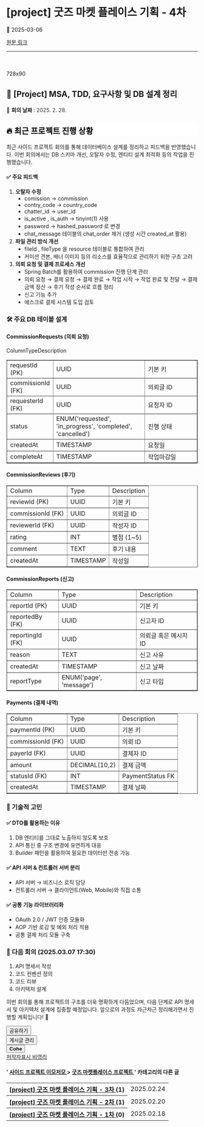# [project] 굿즈 마켓 플레이스 기획 - 4차

📅 2025-03-06

[원문 링크](https://code-chy.tistory.com/195)

---

<div class="area_view" id="article-view">
 <script async="" crossorigin="anonymous" onerror="changeAdsenseToAdfit()" src="https://pagead2.googlesyndication.com/pagead/js/adsbygoogle.js?client=ca-pub-9527582522912841">
 </script>
 <!-- inventory -->
 <ins class="adsbygoogle" data-ad-adfit-unit="DAN-nRFiQiN4avFYIKbk" data-ad-client="ca-pub-9527582522912841" data-ad-format="auto" data-ad-slot="3825649038" data-ad-type="inventory" data-full-width-responsive="true" style="margin:50px 0; display:block">
 </ins>
 <script id="adsense_script">
  (adsbygoogle = window.adsbygoogle || []).push({});
 </script>
 <script>
  if(window.ObserveAdsenseUnfilledState !== undefined){ ObserveAdsenseUnfilledState(); }
 </script>
 <!-- System - START -->
 <div class="revenue_unit_wrap">
  <div class="revenue_unit_item adfit">
   <div class="revenue_unit_info">
    728x90
   </div>
   <ins class="kakao_ad_area" data-ad-height="90px" data-ad-unit="DAN-nP21vcNIK4cPjSVz" data-ad-width="728px" style="display: none;">
   </ins>
   <script async="async" src="//t1.daumcdn.net/kas/static/ba.min.js" type="text/javascript">
   </script>
  </div>
 </div>
 <!-- System - END -->
 <div class="contents_style">
  <h2 data-ke-size="size26">
   <span>
    📝 [Project]
   </span>
   <span>
    MSA, TDD, 요구사항 및 DB 설계 정리
   </span>
  </h2>
  <p data-ke-size="size16">
   <span style="background-color: #ffffff; color: #333333; text-align: start;">
    📅
    <span>
    </span>
   </span>
   <b>
    회의 날짜
   </b>
   <span style="background-color: #ffffff; color: #333333; text-align: start;">
    : 2025. 2. 28.
   </span>
  </p>
  <h2 data-ke-size="size26" style="background-color: #ffffff; color: #000000; text-align: start;">
   🔥 최근 프로젝트 진행 상황
  </h2>
  <p data-ke-size="size16">
   <span>
    최근 사이드 프로젝트 회의를 통해 데이터베이스 설계를 정리하고 피드백을 반영했습니다. 이번 회의에서는 DB 스키마 개선, 오탈자 수정, 엔티티 설계 최적화 등의 작업을 진행했습니다.
   </span>
  </p>
  <h4 data-ke-size="size20">
   <span>
    ✅ 주요 피드백
   </span>
  </h4>
  <ol data-ke-list-type="decimal" data-spread="true" style="list-style-type: decimal;">
   <li>
    <span>
     <b>
      오탈자 수정
     </b>
    </span>
    <ul data-ke-list-type="disc" data-spread="false" style="list-style-type: disc;">
     <li>
      <span>
       comission
      </span>
      <span>
       →
      </span>
      <span>
       commission
      </span>
     </li>
     <li>
      <span>
       contry_code
      </span>
      <span>
       →
      </span>
      <span>
       country_code
      </span>
     </li>
     <li>
      <span>
       chatter_id
      </span>
      <span>
       →
      </span>
      <span>
       user_id
      </span>
     </li>
     <li>
      <span>
       is_active
      </span>
      <span>
       ,
      </span>
      <span>
       is_auth
      </span>
      <span>
       →
      </span>
      <span>
       tinyint(1)
      </span>
      <span>
       사용
      </span>
     </li>
     <li>
      <span>
       password
      </span>
      <span>
       →
      </span>
      <span>
       hashed_password
      </span>
      <span>
       로 변경
      </span>
     </li>
     <li>
      <span>
       chat_message
      </span>
      <span>
       테이블의
      </span>
      <span>
       chat_order
      </span>
      <span>
       제거 (생성 시간
      </span>
      <span>
       created_at
      </span>
      <span>
       활용)
      </span>
     </li>
    </ul>
   </li>
   <li>
    <span>
     <b>
      파일 관리 방식 개선
     </b>
    </span>
    <ul data-ke-list-type="disc" data-spread="false" style="list-style-type: disc;">
     <li>
      <span>
       fileId
      </span>
      <span>
       ,
      </span>
      <span>
       fileType
      </span>
      <span>
       을
      </span>
      <span>
       resource
      </span>
      <span>
       테이블로 통합하여 관리
      </span>
     </li>
     <li>
      <span>
       커미션 견본, 배너 이미지 등의 리소스를 효율적으로 관리하기 위한 구조 고려
      </span>
     </li>
    </ul>
   </li>
   <li>
    <span>
     <b>
      의뢰 요청 및 결제 프로세스 개선
     </b>
    </span>
    <ul data-ke-list-type="disc" data-spread="false" style="list-style-type: disc;">
     <li>
      <span>
       Spring Batch를 활용하여
      </span>
      <span>
       commission
      </span>
      <span>
       진행 단계 관리
      </span>
     </li>
     <li>
      <span>
       의뢰 요청 → 결제 요청 → 결제 완료 → 작업 시작 → 작업 완료 및 전달 → 결제 금액 정산 → 후기 작성
      </span>
      <span>
       순서로 흐름 정리
      </span>
     </li>
     <li>
      <span>
       신고 기능 추가
      </span>
     </li>
     <li>
      <span>
       에스크로 결제 시스템 도입 검토
      </span>
     </li>
    </ul>
   </li>
  </ol>
  <h3 data-ke-size="size23">
   <span>
    🛠️ 주요 DB 테이블 설계
   </span>
  </h3>
  <h4 data-ke-size="size20">
   <span>
    <b>
     CommissionRequests (의뢰 요청)
    </b>
   </span>
  </h4>
  <p data-ke-size="size16">
   ColumnTypeDescription
  </p>
  <table border="1" data-ke-align="alignLeft" style="border-collapse: collapse; width: 100%;">
   <tbody>
    <tr>
     <td style="width: 22.6744%;">
      <span>
       requestId
      </span>
      <span>
       (PK)
      </span>
     </td>
     <td style="width: 48.9535%;">
      <span>
       UUID
      </span>
     </td>
     <td style="width: 28.3721%;">
      <span>
       기본 키
      </span>
     </td>
    </tr>
    <tr>
     <td style="width: 22.6744%;">
      <span>
       commissionId
      </span>
      <span>
       (FK)
      </span>
     </td>
     <td style="width: 48.9535%;">
      <span>
       UUID
      </span>
     </td>
     <td style="width: 28.3721%;">
      <span>
       의뢰글 ID
      </span>
     </td>
    </tr>
    <tr>
     <td style="width: 22.6744%;">
      <span>
       requesterId
      </span>
      <span>
       (FK)
      </span>
     </td>
     <td style="width: 48.9535%;">
      <span>
       UUID
      </span>
     </td>
     <td style="width: 28.3721%;">
      <span>
       요청자 ID
      </span>
     </td>
    </tr>
    <tr>
     <td style="width: 22.6744%;">
      <span>
       status
      </span>
     </td>
     <td style="width: 48.9535%;">
      <span>
       ENUM('requested', 'in_progress', 'completed', 'cancelled')
      </span>
     </td>
     <td style="width: 28.3721%;">
      <span>
       진행 상태
      </span>
     </td>
    </tr>
    <tr>
     <td style="width: 22.6744%;">
      <span>
       createdAt
      </span>
     </td>
     <td style="width: 48.9535%;">
      <span>
       TIMESTAMP
      </span>
     </td>
     <td style="width: 28.3721%;">
      <span>
       요청일
      </span>
     </td>
    </tr>
    <tr>
     <td style="width: 22.6744%;">
      <span>
       completeAt
      </span>
     </td>
     <td style="width: 48.9535%;">
      <span>
       TIMESTAMP
      </span>
     </td>
     <td style="width: 28.3721%;">
      <span>
       작업마감일
      </span>
     </td>
    </tr>
   </tbody>
  </table>
  <h4 data-ke-size="size20">
   <span>
    <b>
     CommissionReviews (후기)
    </b>
   </span>
  </h4>
  <table border="1" data-ke-align="alignLeft" style="border-collapse: collapse; width: 100%;">
   <tbody>
    <tr>
     <td>
      <span>
       Column
      </span>
     </td>
     <td>
      <span>
       Type
      </span>
     </td>
     <td>
      <span>
       Description
      </span>
     </td>
    </tr>
    <tr>
     <td>
      <span>
       reviewId
      </span>
      <span>
       (PK)
      </span>
     </td>
     <td>
      <span>
       UUID
      </span>
     </td>
     <td>
      <span>
       기본 키
      </span>
     </td>
    </tr>
    <tr>
     <td>
      <span>
       commissionId
      </span>
      <span>
       (FK)
      </span>
     </td>
     <td>
      <span>
       UUID
      </span>
     </td>
     <td>
      <span>
       의뢰글 ID
      </span>
     </td>
    </tr>
    <tr>
     <td>
      <span>
       reviewerId
      </span>
      <span>
       (FK)
      </span>
     </td>
     <td>
      <span>
       UUID
      </span>
     </td>
     <td>
      <span>
       작성자 ID
      </span>
     </td>
    </tr>
    <tr>
     <td>
      <span>
       rating
      </span>
     </td>
     <td>
      <span>
       INT
      </span>
     </td>
     <td>
      <span>
       별점 (1~5)
      </span>
     </td>
    </tr>
    <tr>
     <td>
      <span>
       comment
      </span>
     </td>
     <td>
      <span>
       TEXT
      </span>
     </td>
     <td>
      <span>
       후기 내용
      </span>
     </td>
    </tr>
    <tr>
     <td>
      <span>
       createdAt
      </span>
     </td>
     <td>
      <span>
       TIMESTAMP
      </span>
     </td>
     <td>
      <span>
       작성일
      </span>
     </td>
    </tr>
   </tbody>
  </table>
  <h4 data-ke-size="size20">
   <span>
    <b>
     CommissionReports (신고)
    </b>
   </span>
  </h4>
  <table border="1" data-ke-align="alignLeft" style="border-collapse: collapse; width: 100%;">
   <tbody>
    <tr>
     <td>
      <span>
       Column
      </span>
     </td>
     <td>
      <span>
       Type
      </span>
     </td>
     <td>
      <span>
       Description
      </span>
     </td>
    </tr>
    <tr>
     <td>
      <span>
       reportId
      </span>
      <span>
       (PK)
      </span>
     </td>
     <td>
      <span>
       UUID
      </span>
     </td>
     <td>
      <span>
       기본 키
      </span>
     </td>
    </tr>
    <tr>
     <td>
      <span>
       reportedBy
      </span>
      <span>
       (FK)
      </span>
     </td>
     <td>
      <span>
       UUID
      </span>
     </td>
     <td>
      <span>
       신고자 ID
      </span>
     </td>
    </tr>
    <tr>
     <td>
      <span>
       reportingId
      </span>
      <span>
       (FK)
      </span>
     </td>
     <td>
      <span>
       UUID
      </span>
     </td>
     <td>
      <span>
       의뢰글 혹은 메시지 ID
      </span>
     </td>
    </tr>
    <tr>
     <td>
      <span>
       reason
      </span>
     </td>
     <td>
      <span>
       TEXT
      </span>
     </td>
     <td>
      <span>
       신고 사유
      </span>
     </td>
    </tr>
    <tr>
     <td>
      <span>
       createdAt
      </span>
     </td>
     <td>
      <span>
       TIMESTAMP
      </span>
     </td>
     <td>
      <span>
       신고 날짜
      </span>
     </td>
    </tr>
    <tr>
     <td>
      <span>
       reportType
      </span>
     </td>
     <td>
      <span>
       ENUM('page', 'message')
      </span>
     </td>
     <td>
      <span>
       신고 타입
      </span>
     </td>
    </tr>
   </tbody>
  </table>
  <h4 data-ke-size="size20">
   <span>
    <b>
     Payments (결제 내역)
    </b>
   </span>
  </h4>
  <table border="1" data-ke-align="alignLeft" style="border-collapse: collapse; width: 100%;">
   <tbody>
    <tr>
     <td>
      <span>
       Column
      </span>
     </td>
     <td>
      <span>
       Type
      </span>
     </td>
     <td>
      <span>
       Description
      </span>
     </td>
    </tr>
    <tr>
     <td>
      <span>
       paymentId
      </span>
      <span>
       (PK)
      </span>
     </td>
     <td>
      <span>
       UUID
      </span>
     </td>
     <td>
      <span>
       기본 키
      </span>
     </td>
    </tr>
    <tr>
     <td>
      <span>
       commissionId
      </span>
      <span>
       (FK)
      </span>
     </td>
     <td>
      <span>
       UUID
      </span>
     </td>
     <td>
      <span>
       의뢰 ID
      </span>
     </td>
    </tr>
    <tr>
     <td>
      <span>
       payerId
      </span>
      <span>
       (FK)
      </span>
     </td>
     <td>
      <span>
       UUID
      </span>
     </td>
     <td>
      <span>
       결제자 ID
      </span>
     </td>
    </tr>
    <tr>
     <td>
      <span>
       amount
      </span>
     </td>
     <td>
      <span>
       DECIMAL(10,2)
      </span>
     </td>
     <td>
      <span>
       결제 금액
      </span>
     </td>
    </tr>
    <tr>
     <td>
      <span>
       statusId
      </span>
      <span>
       (FK)
      </span>
     </td>
     <td>
      <span>
       INT
      </span>
     </td>
     <td>
      <span>
       PaymentStatus FK
      </span>
     </td>
    </tr>
    <tr>
     <td>
      <span>
       createdAt
      </span>
     </td>
     <td>
      <span>
       TIMESTAMP
      </span>
     </td>
     <td>
      <span>
       결제 날짜
      </span>
     </td>
    </tr>
   </tbody>
  </table>
  <h3 data-ke-size="size23">
   <span>
    🚀 기술적 고민
   </span>
  </h3>
  <h4 data-ke-size="size20">
   <span>
    ✅ DTO를 활용하는 이유
   </span>
  </h4>
  <ol data-ke-list-type="decimal" data-spread="false" style="list-style-type: decimal;">
   <li>
    <span>
     DB 엔티티를 그대로 노출하지 않도록 보호
    </span>
   </li>
   <li>
    <span>
     API 통신 중 구조 변경에 유연하게 대응
    </span>
   </li>
   <li>
    <span>
     Builder 패턴을 활용하여 필요한 데이터만 전송 가능
    </span>
   </li>
  </ol>
  <h4 data-ke-size="size20">
   <span>
    ✅ API 서버 &amp; 컨트롤러 서버 분리
   </span>
  </h4>
  <ul data-ke-list-type="disc" data-spread="false" style="list-style-type: disc;">
   <li>
    <span>
     API 서버 → 비즈니스 로직 담당
    </span>
   </li>
   <li>
    <span>
     컨트롤러 서버 → 클라이언트(Web, Mobile)와 직접 소통
    </span>
   </li>
  </ul>
  <h4 data-ke-size="size20">
   <span>
    ✅ 공통 기능 라이브러리화
   </span>
  </h4>
  <ul data-ke-list-type="disc" data-spread="false" style="list-style-type: disc;">
   <li>
    <span>
     OAuth 2.0 / JWT 인증 모듈화
    </span>
   </li>
   <li>
    <span>
     AOP 기반 로깅 및 예외 처리 적용
    </span>
   </li>
   <li>
    <span>
     공통 결제 처리 모듈 구축
    </span>
   </li>
  </ul>
  <h3 data-ke-size="size23">
   <span>
    📌 다음 회의 (2025.03.07 17:30)
   </span>
  </h3>
  <ol data-ke-list-type="decimal" data-spread="false" style="list-style-type: decimal;">
   <li>
    <span>
     API 명세서 작성
    </span>
   </li>
   <li>
    <span>
     코드 컨벤션 정의
    </span>
   </li>
   <li>
    <span>
     코드 리뷰
    </span>
   </li>
   <li>
    <span>
     아키텍처 설계
    </span>
   </li>
  </ol>
  <p data-ke-size="size16">
   <span>
    이번 회의를 통해 프로젝트의 구조를 더욱 명확하게 다듬었으며, 다음 단계로 API 명세서 및 아키텍처 설계에 집중할 예정입니다. 앞으로의 과정도 차근차근 정리해가면서 진행할 계획입니다! 🚀
   </span>
  </p>
 </div>
 <!-- System - START -->
 <!-- System - END -->
 <div class="container_postbtn #post_button_group">
  <div class="postbtn_like">
   <script>
    window.ReactionButtonType = 'reaction';
window.ReactionApiUrl = '//code-chy.tistory.com/reaction';
window.ReactionReqBody = {
    entryId: 195
}
   </script>
   <div class="wrap_btn" data-tistory-react-app="Reaction" id="reaction-195">
   </div>
   <div class="wrap_btn wrap_btn_share">
    <button aria-expanded="false" class="btn_post sns_btn btn_share" data-blog-title="Cohe" data-description="📝 [Project]MSA, TDD, 요구사항 및 DB 설계 정리📅 회의 날짜: 2025. 2. 28.🔥 최근 프로젝트 진행 상황최근 사이드 프로젝트 회의를 통해 데이터베이스 설계를 정리하고 피드백을 반영했습니다. 이번 회의에서는 DB 스키마 개선, 오탈자 수정, 엔티티 설계 최적화 등의 작업을 진행했습니다.✅ 주요 피드백오탈자 수정comission → commissioncontry_code → country_codechatter_id → user_idis_active, is_auth → tinyint(1) 사용password → hashed_password로 변경chat_message 테이블의 chat_order 제거 (생성 시간 created_at 활용)파일 관리 방식 개선fileId, file.." data-pc-url="https://code-chy.tistory.com/195" data-profile-image="https://tistory1.daumcdn.net/tistory/5646409/attach/8bf562b73e38446a9f0bb065fc30f867" data-profile-name="코헤0121" data-relative-pc-url="/195" data-thumbnail-url="https://t1.daumcdn.net/tistory_admin/static/images/openGraph/opengraph.png" data-title="[project] 굿즈 마켓 플레이스 기획 - 4차" type="button">
     <span class="ico_postbtn ico_share">
      공유하기
     </span>
    </button>
    <div class="layer_post" id="tistorySnsLayer">
    </div>
   </div>
   <div class="wrap_btn wrap_btn_etc" data-category-visibility="public" data-entry-id="195" data-entry-visibility="public">
    <button aria-expanded="false" class="btn_post btn_etc2" type="button">
     <span class="ico_postbtn ico_etc">
      게시글 관리
     </span>
    </button>
    <div class="layer_post" id="tistoryEtcLayer">
    </div>
   </div>
  </div>
  <button class="btn_menu_toolbar btn_subscription #subscribe" data-blog-id="5646409" data-device="web_pc" data-tiara-action-name="구독 버튼_클릭" data-url="https://code-chy.tistory.com/195" type="button">
   <em class="txt_state">
   </em>
   <strong class="txt_tool_id">
    Cohe
   </strong>
   <span class="img_common_tistory ico_check_type1">
   </span>
  </button>
  <div class="postbtn_ccl" data-ccl-derive="1" data-ccl-type="6">
   <a class="link_ccl" href="https://creativecommons.org/licenses/by-nc/4.0/deed.ko" rel="license" target="_blank">
    <span class="bundle_ccl">
     <span class="ico_postbtn ico_ccl1">
      저작자표시
     </span>
     <span class="ico_postbtn ico_ccl2">
      비영리
     </span>
    </span>
   </a>
  </div>
  <!--
            <rdf:RDF xmlns="https://web.resource.org/cc/" xmlns:dc="https://purl.org/dc/elements/1.1/" xmlns:rdf="https://www.w3.org/1999/02/22-rdf-syntax-ns#">
                <Work rdf:about="">
                    <license rdf:resource="https://creativecommons.org/licenses/by-nc/4.0/deed.ko" />
                </Work>
                <License rdf:about="https://creativecommons.org/licenses/by-nc/4.0/deed.ko">
                    <permits rdf:resource="https://web.resource.org/cc/Reproduction"/>
                    <permits rdf:resource="https://web.resource.org/cc/Distribution"/>
                    <requires rdf:resource="https://web.resource.org/cc/Notice"/>
                    <requires rdf:resource="https://web.resource.org/cc/Attribution"/>
                    <permits rdf:resource="https://web.resource.org/cc/DerivativeWorks"/>
<prohibits rdf:resource="https://web.resource.org/cc/CommercialUse"/>

                </License>
            </rdf:RDF>
            -->
  <div data-tistory-react-app="SupportButton">
  </div>
 </div>
 <!-- PostListinCategory - START -->
 <div class="another_category another_category_color_gray">
  <h4>
   '
   <a href="/category/%EC%82%AC%EC%9D%B4%EB%93%9C%20%ED%94%84%EB%A1%9C%EC%A0%9D%ED%8A%B8%20%EC%9D%B4%EB%AA%A8%EC%A0%80%EB%AA%A8">
    사이드 프로젝트 이모저모
   </a>
   &gt;
   <a href="/category/%EC%82%AC%EC%9D%B4%EB%93%9C%20%ED%94%84%EB%A1%9C%EC%A0%9D%ED%8A%B8%20%EC%9D%B4%EB%AA%A8%EC%A0%80%EB%AA%A8/%EA%B5%BF%EC%A6%88%20%EB%A7%88%EC%BC%93%ED%94%8C%EB%A0%88%EC%9D%B4%EC%8A%A4%20%ED%94%84%EB%A1%9C%EC%A0%9D%ED%8A%B8">
    굿즈 마켓플레이스 프로젝트
   </a>
   ' 카테고리의 다른 글
  </h4>
  <table>
   <tr>
    <th>
     <a href="/190">
      [project] 굿즈 마켓 플레이스 기획 - 3차
     </a>
     <span>
      (1)
     </span>
    </th>
    <td>
     2025.02.24
    </td>
   </tr>
   <tr>
    <th>
     <a href="/189">
      [project] 굿즈 마켓 플레이스 기획 - 2차
     </a>
     <span>
      (1)
     </span>
    </th>
    <td>
     2025.02.20
    </td>
   </tr>
   <tr>
    <th>
     <a href="/188">
      [project] 굿즈 마켓 플레이스 기획 - 1차
     </a>
     <span>
      (0)
     </span>
    </th>
    <td>
     2025.02.18
    </td>
   </tr>
  </table>
 </div>
 <!-- PostListinCategory - END -->
</div>

